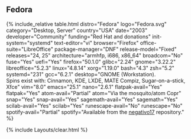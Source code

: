 ## Fedora
{% include_relative table.html distro="Fedora" logo="Fedora.svg" category="Desktop, Server" country="USA" date="2003" developer="Community" funding="Red Hat and donations" init-system="systemd" text-editor="vi" browser="Firefox" office-suite="LibreOffice" package-manager="DNF" release-model="Fixed" releases="24, 25" architecture="armhfp, i686, x86_64" broadcom="No" fuse="Yes" uefi="Yes" firefox="50.1.0" glibc="2.24" gnome="3.22.2" libreoffice="5.2.3" linux="4.8.14" xorg="1.19.0" bash="4.3" zsh="5.2" systemd="231" gcc="6.2.1" desktop="GNOME (Workstation). <br/>Spins exist with: Cinnamon, KDE, LXDE, MATE Compiz, Sugar-on-a-stick, Xfce" vim="8.0" emacs="25.1" nano="2.6.1" flatpak-avail="Yes" flatpak="Yes" atom-avail="Partial" atom="Via the mosquito/atom Copr" snap="Yes" snap-avail="Yes" sagemath-avail="Yes" sagemath="Yes" scilab-avail="Yes" scilab="Yes" runescape-avail="No" runescape="No" spotify-avail="Partial" spotify="Available from the <a href='http://negativo17.org/repos/spotify' link='_blank'>negativo17</a> repository." %}

{% include Layouts/clear.html %}
